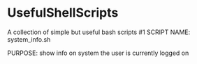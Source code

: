 # UsefulShellScripts
A collection of simple but useful bash scripts
#1 SCRIPT NAME: system_info.sh

PURPOSE: show info on system the user is currently logged on
